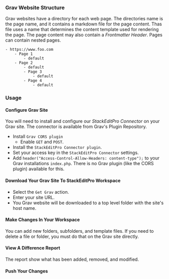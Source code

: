 

### Grav Website Structure
Grav websites have a directory for each web page.  The directories name is the page name, and it contains a markdown file for the page content.  Thas file uses a name that determines the content template used for rendering the page.  The page content may also contain a *Frontmatter Header*.  Pages can contain nested pages.

```text
- https://www.foo.com
	- Page 1
		- default
	- Page 2
		- default
		- Page 3
			- default
		- Page 4
			- default
```

### Usage

#### Configure Grav Site
You will need to install and configure our *StackEditPro Connector* on your Grav site.  The connector is available from Grav's Plugin Repository.
* Install `Grav CORS plugin`
	* Enable `GET` and `POST`.
* Install the `StackEditPro Connector plugin`.
* Set your access key in the `StackEditPro Connector` settings.
* Add `header("Access-Control-Allow-Headers: content-type");` to  your Grav installations `index.php`.  There is no Grav plugin (like the CORS plugin) available for this.

#### Download Your Grav Site To StackEditPro Workspace
* Select the `Get Grav` action.
* Enter your site URL.
* You Grav website will be downloaded to a top level folder with the site's host name.

#### Make Changes In Your Workspace
You can add new folders, subfolders, and template files.  If you need to delete a file or folder, you must do that on the Grav site directly.

#### View A Difference Report
The report show what has been added, removed, and modified.

#### Push Your Changes
<!--stackedit_data:
eyJoaXN0b3J5IjpbMzgyOTM5NTQ0XX0=
-->